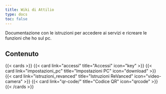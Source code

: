 ```yaml
---
title: Wiki di Attilio
type: docs
toc: false
---
```


Documentazione con le istruzioni per accedere ai servizi e ricreare le funzioni che ho sul pc.

## Contenuto

{{< cards >}}
  {{< card link="accessi" title="Accessi" icon="key" >}}
  {{< card link="impostazioni_pc" title="Impostazioni PC" icon="download" >}}
  {{< card link="istruzioni_revanced" title="Istruzioni ReVanced" icon="video-camera" >}}
  {{< card link="qr-code/" title="Codice QR" icon="qrcode" >}}
{{< /cards >}}